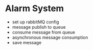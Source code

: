 # Alarm System
* set up rabbitMQ config 
* message publish to queue
* consume message from queue
* asynchronous message consumption
* save message 

